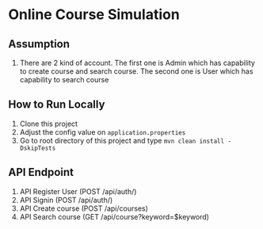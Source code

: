 # Online Course Simulation

## Assumption
1. There are 2 kind of account. The first one is Admin which has capability to create course and search course. The second one is User which has capability to search course

## How to Run Locally
1. Clone this project
2. Adjust the config value on `application.properties`
3. Go to root directory of this project and type `mvn clean install -DskipTests`

## API Endpoint
1. API Register User (POST /api/auth/)
2. API Signin (POST /api/auth/)
3. API Create course (POST /api/courses)
4. API Search course (GET /api/course?keyword=$keyword)
